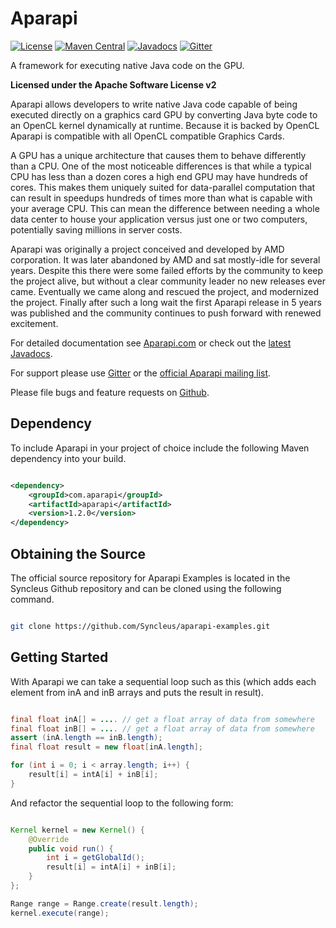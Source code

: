 # Aparapi

[![License](http://img.shields.io/:license-apache-blue.svg?style=flat-square)](http://www.apache.org/licenses/LICENSE-2.0.html)
[![Maven Central](https://maven-badges.herokuapp.com/maven-central/com.aparapi/aparapi-examples/badge.png?style=flat)](https://maven-badges.herokuapp.com/maven-central/com.aparapi/aparapi-examples/)
[![Javadocs](http://www.javadoc.io/badge/com.aparapi/aparapi-examples.svg)](http://www.javadoc.io/doc/com.aparapi/aparapi-examples)
[![Gitter](https://badges.gitter.im/Syncleus/aparapi.svg)](https://gitter.im/Syncleus/aparapi?utm_source=badge&utm_medium=badge&utm_campaign=pr-badge&utm_content=badge)

A framework for executing native Java code on the GPU.

**Licensed under the Apache Software License v2**

Aparapi allows developers to write native Java code capable of being executed directly on a graphics card GPU by converting Java byte code to an OpenCL kernel dynamically at runtime. Because it is backed by OpenCL Aparapi is compatible with all OpenCL compatible Graphics Cards.

A GPU has a unique architecture that causes them to behave differently than a CPU. One of the most noticeable differences is that while a typical CPU has less than a dozen cores a high end GPU may have hundreds of cores. This makes them uniquely suited for data-parallel computation that can result in speedups hundreds of times more than what is capable with your average CPU. This can mean the difference between needing a whole data center to house your application versus just one or two computers, potentially saving millions in server costs.

Aparapi was originally a project conceived and developed by AMD corporation. It was later abandoned by AMD and sat mostly-idle for several years. Despite this there were some failed efforts by the community to keep the project alive, but without a clear community leader no new releases ever came. Eventually we came along and rescued the project, and modernized the project. Finally after such a long wait the first Aparapi release in 5 years was published and the community continues to push forward with renewed excitement.

For detailed documentation see [Aparapi.com](http://Aparapi.com) or check out the [latest Javadocs](http://www.javadoc.io/doc/com.aparapi/aparapi-examples).

For support please use [Gitter](https://gitter.im/Syncleus/aparapi) or the [official Aparapi mailing list](https://groups.google.com/a/syncleus.com/d/forum/aparapi-list).

Please file bugs and feature requests on [Github](https://github.com/Syncleus/aparapi-examples/issues).

## Dependency

To include Aparapi in your project of choice include the following Maven dependency into your build.

```xml

<dependency>
    <groupId>com.aparapi</groupId>
    <artifactId>aparapi</artifactId>
    <version>1.2.0</version>
</dependency>
```

## Obtaining the Source

The official source repository for Aparapi Examples is located in the Syncleus Github repository and can be cloned using the
following command.

```bash

git clone https://github.com/Syncleus/aparapi-examples.git
```

## Getting Started

With Aparapi we can take a sequential loop such as this (which adds each element from inA and inB arrays and puts the result in result).

```java

final float inA[] = .... // get a float array of data from somewhere
final float inB[] = .... // get a float array of data from somewhere
assert (inA.length == inB.length);
final float result = new float[inA.length];

for (int i = 0; i < array.length; i++) {
    result[i] = intA[i] + inB[i];
}
```

And refactor the sequential loop to the following form:

```java

Kernel kernel = new Kernel() {
    @Override
    public void run() {
        int i = getGlobalId();
        result[i] = intA[i] + inB[i];
    }
};

Range range = Range.create(result.length);
kernel.execute(range);
```